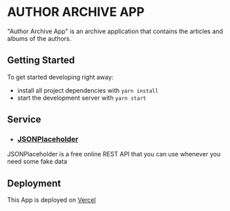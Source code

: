 # AUTHOR ARCHIVE APP

"Author Archive App" is an archive application that contains the articles and albums of the authors.

## Getting Started

To get started developing right away:

- install all project dependencies with `yarn install`
- start the development server with `yarn start`

## Service

- ### [JSONPlaceholder](https://jsonplaceholder.typicode.com/)

JSONPlaceholder is a free online REST API that you can use whenever you need some fake data

## Deployment
This App is deployed on [Vercel](https://vercel.com/)
